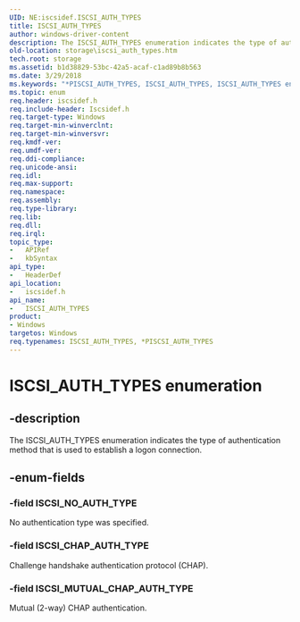 ```yaml
---
UID: NE:iscsidef.ISCSI_AUTH_TYPES
title: ISCSI_AUTH_TYPES
author: windows-driver-content
description: The ISCSI_AUTH_TYPES enumeration indicates the type of authentication method that is used to establish a logon connection.
old-location: storage\iscsi_auth_types.htm
tech.root: storage
ms.assetid: b1d38829-53bc-42a5-acaf-c1ad89b8b563
ms.date: 3/29/2018
ms.keywords: "*PISCSI_AUTH_TYPES, ISCSI_AUTH_TYPES, ISCSI_AUTH_TYPES enumeration [Storage Devices], ISCSI_CHAP_AUTH_TYPE, ISCSI_MUTUAL_CHAP_AUTH_TYPE, ISCSI_NO_AUTH_TYPE, PISCSI_AUTH_TYPES, PISCSI_AUTH_TYPES enumeration pointer [Storage Devices], iscsidef/ISCSI_AUTH_TYPES, iscsidef/ISCSI_CHAP_AUTH_TYPE, iscsidef/ISCSI_MUTUAL_CHAP_AUTH_TYPE, iscsidef/ISCSI_NO_AUTH_TYPE, iscsidef/PISCSI_AUTH_TYPES, storage.iscsi_auth_types, structs-iSCSI_a55ac905-6962-416f-a197-778a24eae524.xml"
ms.topic: enum
req.header: iscsidef.h
req.include-header: Iscsidef.h
req.target-type: Windows
req.target-min-winverclnt: 
req.target-min-winversvr: 
req.kmdf-ver: 
req.umdf-ver: 
req.ddi-compliance: 
req.unicode-ansi: 
req.idl: 
req.max-support: 
req.namespace: 
req.assembly: 
req.type-library: 
req.lib: 
req.dll: 
req.irql: 
topic_type:
-	APIRef
-	kbSyntax
api_type:
-	HeaderDef
api_location:
-	iscsidef.h
api_name:
-	ISCSI_AUTH_TYPES
product:
- Windows
targetos: Windows
req.typenames: ISCSI_AUTH_TYPES, *PISCSI_AUTH_TYPES
---
```


# ISCSI_AUTH_TYPES enumeration


## -description


The ISCSI_AUTH_TYPES enumeration indicates the type of authentication method that is used to establish a logon connection. 


## -enum-fields




### -field ISCSI_NO_AUTH_TYPE

No authentication type was specified. 


### -field ISCSI_CHAP_AUTH_TYPE

Challenge handshake authentication protocol (CHAP).


### -field ISCSI_MUTUAL_CHAP_AUTH_TYPE

Mutual (2-way) CHAP authentication.


